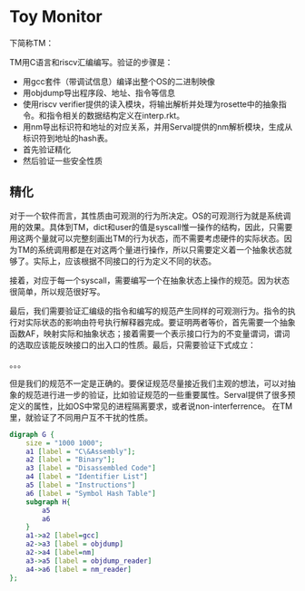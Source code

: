 # Toy Monitor

下简称TM：

TM用C语言和riscv汇编编写。验证的步骤是：

- 用gcc套件（带调试信息）编译出整个OS的二进制映像
- 用objdump导出程序段、地址、指令等信息
- 使用riscv verifier提供的读入模块，将输出解析并处理为rosette中的抽象指令。和指令相关的数据结构定义在interp.rkt。
- 用nm导出标识符和地址的对应关系，并用Serval提供的nm解析模块，生成从标识符到地址的hash表。
- 首先验证精化
- 然后验证一些安全性质

## 精化

对于一个软件而言，其性质由可观测的行为所决定。OS的可观测行为就是系统调用的效果。具体到TM，dict和user的值是syscall惟一操作的结构，因此，只需要用这两个量就可以完整刻画出TM的行为状态，而不需要考虑硬件的实际状态。因为TM的系统调用都是在对这两个量进行操作，所以只需要定义着一个抽象状态就够了。实际上，应该根据不同接口的行为定义不同的状态。

接着，对应于每一个syscall，需要编写一个在抽象状态上操作的规范。因为状态很简单，所以规范很好写。

最后，我们需要验证汇编级的指令和编写的规范产生同样的可观测行为。指令的执行对实际状态的影响由符号执行解释器完成。要证明两者等价，首先需要一个抽象函数AF，映射实际和抽象状态；接着需要一个表示接口行为的不变量谓词，谓词的选取应该能反映接口的出入口的性质。最后，只需要验证下式成立：

。。。

但是我们的规范不一定是正确的。要保证规范尽量接近我们主观的想法，可以对抽象的规范进行进一步的验证，比如验证规范的一些重要属性。Serval提供了很多预定义的属性，比如OS中常见的进程隔离要求，或者说non-interferrence。 在TM里，就验证了不同用户互不干扰的性质。

```dot
digraph G {
    size = "1000 1000";
    a1 [label = "C\&Assembly"];
    a2 [label = "Binary"];
    a3 [label = "Disassembled Code"]
    a4 [label = "Identifier List"]
    a5 [label = "Instructions"]
    a6 [label = "Symbol Hash Table"]
    subgraph H{
        a5
        a6
    }
    a1->a2 [label=gcc]
    a2->a3 [label = objdump]
    a2->a4 [label=nm]
    a3->a5 [label = objdump_reader]
    a4->a6 [label = nm_reader]
};
```